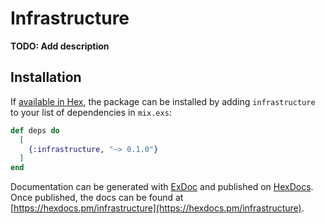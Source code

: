 # Infrastructure

**TODO: Add description**

## Installation

If [available in Hex](https://hex.pm/docs/publish), the package can be installed
by adding `infrastructure` to your list of dependencies in `mix.exs`:

```elixir
def deps do
  [
    {:infrastructure, "~> 0.1.0"}
  ]
end
```

Documentation can be generated with [ExDoc](https://github.com/elixir-lang/ex_doc)
and published on [HexDocs](https://hexdocs.pm). Once published, the docs can
be found at [https://hexdocs.pm/infrastructure](https://hexdocs.pm/infrastructure).


